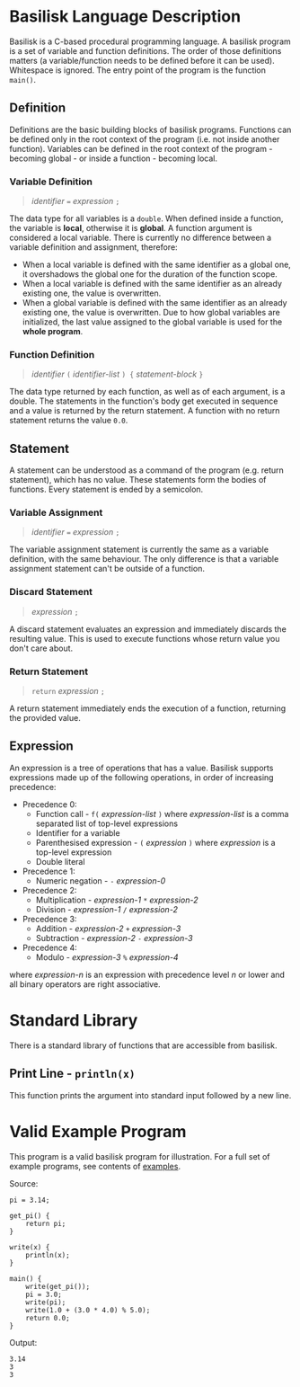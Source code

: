 # Basilisk Language Description
Basilisk is a C-based procedural programming language.
A basilisk program is a set of variable and function definitions.
The order of those definitions matters (a variable/function needs to be defined before it can be used).
Whitespace is ignored.
The entry point of the program is the function `main()`.

## Definition
Definitions are the basic building blocks of basilisk programs.
Functions can be defined only in the root context of the program (i.e. not inside another function).
Variables can be defined in the root context of the program - becoming global - or inside a function - becoming local.

### Variable Definition
> _identifier_ `=` _expression_ `;`

The data type for all variables is a `double`.
When defined inside a function, the variable is __local__, otherwise it is __global__.
A function argument is considered a local variable.
There is currently no difference between a variable definition and assignment, therefore:

- When a local variable is defined with the same identifier as a global one, it overshadows the global one for the duration of the function scope.
- When a local variable is defined with the same identifier as an already existing one, the value is overwritten.
- When a global variable is defined with the same identifier as an already existing one, the value is overwritten.
    Due to how global variables are initialized, the last value assigned to the global variable is used for the __whole program__.

### Function Definition
> _identifier_ `(` _identifier-list_ `) {` _statement-block_ `}`

The data type returned by each function, as well as of each argument, is a double.
The statements in the function's body get executed in sequence and a value is returned by the return statement.
A function with no return statement returns the value `0.0`.

## Statement
A statement can be understood as a command of the program (e.g. return statement), which has no value.
These statements form the bodies of functions.
Every statement is ended by a semicolon.

### Variable Assignment
> _identifier_ `=` _expression_ `;`

The variable assignment statement is currently the same as a variable definition, with the same behaviour.
The only difference is that a variable assignment statement can't be outside of a function.

### Discard Statement
> _expression_ `;`

A discard statement evaluates an expression and immediately discards the resulting value.
This is used to execute functions whose return value you don't care about.

### Return Statement
> `return` _expression_ `;`

A return statement immediately ends the execution of a function, returning the provided value.

## Expression
An expression is a tree of operations that has a value.
Basilisk supports expressions made up of the following operations, in order of increasing precedence:

- Precedence 0:
    - Function call - `f(` _expression-list_ `)` where _expression-list_ is a comma separated list of top-level expressions
    - Identifier for a variable
    - Parenthesised expression - `(` _expression_ `)` where _expression_ is a top-level expression
    - Double literal
- Precedence 1:
    - Numeric negation - `-` _expression-0_
- Precedence 2:
    - Multiplication - _expression-1_ `*` _expression-2_
    - Division - _expression-1_ `/` _expression-2_
- Precedence 3:
    - Addition - _expression-2_ `+` _expression-3_
    - Subtraction - _expression-2_ `-` _expression-3_
- Precedence 4:
    - Modulo - _expression-3_ `%` _expression-4_

where _expression-n_ is an expression with precedence level _n_ or lower and all binary operators are right associative.

# Standard Library
There is a standard library of functions that are accessible from basilisk.

## Print Line - `println(x)`
This function prints the argument into standard input followed by a new line.

# Valid Example Program
This program is a valid basilisk program for illustration.
For a full set of example programs, see contents of [examples](examples/).

Source:
```
pi = 3.14;

get_pi() {
    return pi;
}

write(x) {
    println(x);
}

main() {
    write(get_pi());
    pi = 3.0;
    write(pi);
    write(1.0 + (3.0 * 4.0) % 5.0);
    return 0.0;
}
```

Output:
```
3.14
3
3
```
